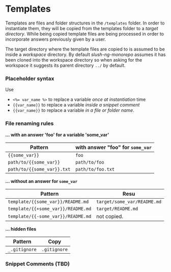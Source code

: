 # Templates

Templates are files and folder structures in the `/templates` folder. In order
to instantiate them, they will be copied from the templates folder to a *target
directory*. While being copied template files are being processed in order to
incorporate answers previously given by a user.

The target directory where the template files are copied to is assumed to be
inside a *workspace* directory. By default *slush-ng-monorepo* assumes it has
been cloned into the workspace directory so when asking for the workspace it
suggests its parent directory `../` by default.

### Placeholder syntax

Use
- `<%= var_name %>` to replace a variable *once at instantiation* time
- `{{var_name}}` to replace a variable *inside a snippet comment*
- `{{var_name}}` to replace a variable *in a file or folder name*.

### File renaming rules

**... with an answer 'foo' for a variable 'some_var'**

| Pattern        | with answer "foo" for `some_var`
|----------------|-------------------------------|
| `{{some_var}}` | `foo`
| `path/to/{{some_var}}` | `path/to/foo`
| `path/to/{{some_var}}.txt` | `path/to/foo.txt`

**... without an answer for `some_var`**

| Pattern        | Resu
|----------------|-------------------------------|
| `template/{{some_var}}/README.md`  | `target/some_var/README.md`
| `template/{{+some_var}}/README.md` | `target/README.md`
| `template/{{-some_var}}/README.md` | not copied.

**... hidden files**

| Pattern        | Copy
|----------------|-------------------------------|
| `_.gitignore`  | `.gitignore`

### Snippet Comments (TBD)
